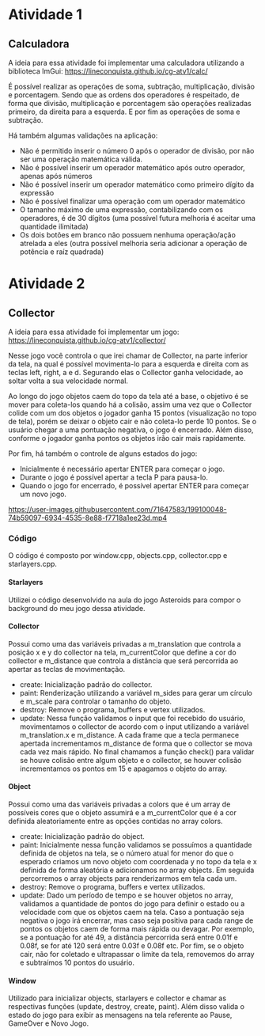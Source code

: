 # Atividade 1

## Calculadora

A ideia para essa atividade foi implementar uma calculadora utilizando a biblioteca ImGui: https://lineconquista.github.io/cg-atv1/calc/

É possível realizar as operações de soma, subtração, multiplicação, divisão e porcentagem. Sendo que as ordens dos operadores é respeitado, de forma que divisão, multiplicação e porcentagem são operações realizadas primeiro, da direita para a esquerda. E por fim as operações de soma e subtração.

Há também algumas validações na aplicação:
 - Não é permitido inserir o número 0 após o operador de divisão, por não ser uma operação matemática válida.
 - Não é possível inserir um operador matemático após outro operador, apenas após números
 - Não é possível inserir um operador matemático como primeiro dígito da expressão
 - Não é possível finalizar uma operação com um operador matemático
 - O tamanho máximo de uma expressão, contabilizando com os operadores, é de 30 dígitos (uma possível futura melhoria é aceitar uma quantidade ilimitada)
 - Os dois botões em branco não possuem nenhuma operação/ação atrelada a eles (outra possível melhoria seria adicionar a operação de potência e raíz quadrada)
 
 
 
# Atividade 2

## Collector

A ideia para essa atividade foi implementar um jogo: https://lineconquista.github.io/cg-atv1/collector/

Nesse jogo você controla o que irei chamar de Collector, na parte inferior da tela, na qual é possível movimenta-lo para a esquerda e direita com as teclas left, right, a e d. Segurando elas o Collector ganha velocidade, ao soltar volta a sua velocidade normal. 

Ao longo do jogo objetos caem do topo da tela até a base, o objetivo é se mover para coleta-los quando há a colisão, assim uma vez que o Collector colide com um dos objetos o jogador ganha 15 pontos (visualização no topo de tela), porém se deixar o objeto cair e não coleta-lo perde 10 pontos. Se o usuário chegar a uma pontuação negativa, o jogo é encerrado. Além disso, conforme o jogador ganha pontos os objetos irão cair mais rapidamente.

Por fim, há também o controle de alguns estados do jogo:
 - Inicialmente é necessário apertar ENTER para começar o jogo.
 - Durante o jogo é possível apertar a tecla P para pausa-lo.
 - Quando o jogo for encerrado, é possível apertar ENTER para começar um novo jogo.
 
https://user-images.githubusercontent.com/71647583/199100048-74b59097-6934-4535-8e88-f7718a1ee23d.mp4

### Código

O código é composto por window.cpp, objects.cpp, collector.cpp e starlayers.cpp.

#### Starlayers

Utilizei o código desenvolvido na aula do jogo Asteroids para compor o background do meu jogo dessa atividade.

#### Collector

Possui como uma das variáveis privadas a m_translation que controla a posição x e y do collector na tela, m_currentColor que define a cor do collector e m_distance que controla a distância que será percorrida ao apertar as teclas de movimentação.

- create: Inicialização padrão do collector.
- paint: Renderização utilizando a variável m_sides para gerar um círculo e m_scale para controlar o tamanho do objeto.
- destroy: Remove o programa, buffers e vertex utilizados.
- update: Nessa função validamos o input que foi recebido do usuário, movimentamos o collector de acordo com o input utilizando a variável m_translation.x e m_distance. A cada frame que a tecla permanece apertada incrementamos m_distance de forma que o collector se mova cada vez mais rápido. No final chamamos a função check() para validar se houve colisão entre algum objeto e o collector, se houver colisão incrementamos os pontos em 15 e apagamos o objeto do array.

#### Object

Possui como uma das variáveis privadas a colors que é um array de possíveis cores que o objeto assumirá e a m_currentColor que é a cor definida aleatoriamente entre as opções contidas no array colors.

- create: Inicialização padrão do object.
- paint: Inicialmente nessa função validamos se possuímos a quantidade definida de objetos na tela, se o número atual for menor do que o esperado criamos um novo objeto com coordenada y no topo da tela e x definida de forma aleatória e adicionamos no array objects. Em seguida percorremos o array objects para renderizarmos em tela cada um.
- destroy: Remove o programa, buffers e vertex utilizados.
- update: Dado um período de tempo e se houver objetos no array, validamos a quantidade de pontos do jogo para definir o estado ou a velocidade com que os objetos caem na tela. Caso a pontuação seja negativa o jogo irá encerrar, mas caso seja positiva para cada range de pontos os objetos caem de forma mais rápida ou devagar. Por exemplo, se a pontuação for até 49, a distância percorrida será entre 0.01f e 0.08f, se for até 120 será entre 0.03f e 0.08f etc. Por fim, se o objeto cair, não for coletado e ultrapassar o limite da tela, removemos do array e subtraímos 10 pontos do usuário.

#### Window

Utilizado para inicializar objects, starlayers e collector e chamar as respectivas funções (update, destroy, create, paint). Além disso valida o estado do jogo para exibir as mensagens na tela referente ao Pause, GameOver e Novo Jogo.

 
 
